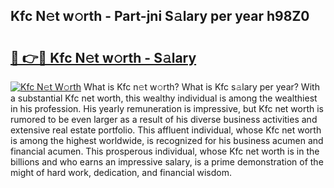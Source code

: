 ## Kfc N𝚎t w𝚘rth - Part-jni S𝚊lary per year h98Z0

# <h2><a href="http://gc3ib2.nevu.top/?p=Kfc">🔗 👉🔴 Kfc N𝚎t w𝚘rth - S𝚊lary</a></h2>

[![Kfc N𝚎t W𝚘rth](https://i.imgur.com/Oavwk0R.jpeg)](http://gc3ib2.nevu.top/?p=Kfc)
What is Kfc n𝚎t w𝚘rth? What is Kfc s𝚊lary per year?
With a substantial Kfc net worth, this wealthy individual is among the wealthiest in his profession. His yearly remuneration is impressive, but Kfc net worth is rumored to be even larger as a result of his diverse business activities and extensive real estate portfolio. This affluent individual, whose Kfc net worth is among the highest worldwide, is recognized for his business acumen and financial acumen. This prosperous individual, whose Kfc net worth is in the billions and who earns an impressive salary, is a prime demonstration of the might of hard work, dedication, and financial wisdom.
